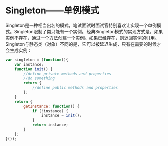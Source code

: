 Singleton——单例模式
===
Singleton是一种相当出名的模式，笔试面试时面试官特别喜欢让实现一个单例模式。Singleton限制了类只能有一个实例。经典Singleton模式的实现方式是，如果实例不存在，通过一个方法创建一个实例。如果已经存在，则返回实例的引用。Singleton与静态类（对象）不同的是，它可以被延迟生成，只有在需要的时候才会生成实例：
```javascript
var singleton = (function(){
    var instance;
    function init() {
        //define private methods and properties
        //do something
        return {
            //define public methods and properties
        };
    }
    return {
        getInstance: function() {
            if (!instance) {
                instance = init();
            }
            return instance;
        }
    };
}());
```